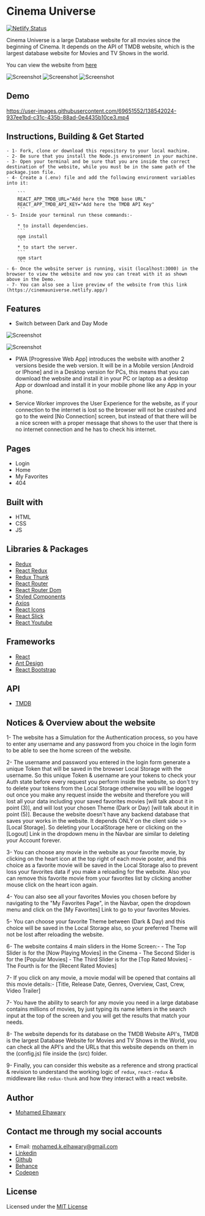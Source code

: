 # Cinema Universe

[![Netlify Status](https://api.netlify.com/api/v1/badges/78a3cf4b-6b1d-44d7-a54a-7a52b9ee1cbb/deploy-status)](https://app.netlify.com/sites/cinemauniverse/deploys)

Cinema Universe is a large Database website for all movies since the beginning of Cinema. It depends on the API of TMDB website, which is the largest database website for Movies and TV Shows in the world.

You can view the website from [here](https://cinemauniverse.netlify.app/)

![Screenshot](preview_0.png) 
![Screenshot](preview_1.png) 
![Screenshot](preview_3.png) 

## Demo

https://user-images.githubusercontent.com/69651552/138542024-937ee1bd-c31c-435b-88ad-0e4435b10ce3.mp4

## Instructions, Building & Get Started 

    - 1- Fork, clone or download this repository to your local machine.
    - 2- Be sure that you install the Node.js environment in your machine.
    - 3- Open your terminal and be sure that you are inside the correct destination of the website, while you must be in the same path of the package.json file.
    - 4- Create a (.env) file and add the following environment variables into it:

        ```
        REACT_APP_TMDB_URL="Add here the TMDB base URL"
        REACT_APP_TMDB_API_KEY="Add here the TMDB API Key"
        ```
    - 5- Inside your terminal run these commands:-
    
        * to install dependencies.
        ```
        npm install
        ```
        * to start the server.
        ```
        npm start
        ```
    - 6- Once the website server is running, visit (localhost:3000) in the browser to view the website and now you can treat with it as shown above in the Demo.
    - 7- You can also see a live preview of the website from this link (https://cinemauniverse.netlify.app/)

## Features 

* Switch between Dark and Day Mode

![Screenshot](preview_1.png) 

![Screenshot](preview_2.png) 

* PWA [Progressive Web App] introduces the website with another 2 versions beside the web version. It will be in a Mobile version [Android or IPhone] and in a Desktop version for PCs, this means that you can download the website and install it in your PC or laptop as a desktop App or download and install it in your mobile phone like any App in your phone.

* Service Worker improves the User Experience for the website, as if your connection to the internet is lost so the browser will not be crashed and go to the weird [No Connection] screen, but instead of that there will be a nice screen with a proper message that shows to the user that there is no internet connection and he has to check his internet.

## Pages

* Login
* Home
* My Favorites
* 404 

## Built with

* HTML
* CSS
* JS

## Libraries & Packages

* [Redux](https://redux.js.org/)
* [React Redux](https://react-redux.js.org/)
* [Redux Thunk](https://www.npmjs.com/package/redux-thunk)
* [React Router](https://www.npmjs.com/package/react-router)
* [React Router Dom](https://www.npmjs.com/package/react-router-dom)
* [Styled Components](https://styled-components.com/)
* [Axios](https://www.npmjs.com/package/axios)
* [React Icons](https://react-icons.github.io/react-icons/)
* [React Slick](https://www.npmjs.com/package/react-slick)
* [React Youtube](https://www.npmjs.com/package/react-youtube)

## Frameworks 

* [React](https://reactjs.org/)  
* [Ant Design](https://ant.design/)
* [React Bootstrap](https://react-bootstrap.github.io/)

## API

* [TMDB](https://www.themoviedb.org/)

## Notices & Overview about the website

1- The website has a Simulation for the Authentication process, so you have to enter any username and any password from you choice in the login form to be able to see the home screen of the website.

2- The username and password you entered in the login form generate a unique Token that will be saved in the browser Local Storage with the username. So this unique Token & username are your tokens to check your Auth state before every request you perform inside the website, so don't try to delete your tokens from the Local Storage otherwise you will be logged out once you make any request inside the website and therefore you will lost all your data including your saved favorites movies [will talk about it in point (3)], and will lost your chosen Theme (Dark or Day) [will talk about it in point (5)]. Because the website doesn't have any backend database that saves your works in the website. It depends ONLY on the client side >> [Local Storage]. So deleting your LocalStorage here or clicking on the [Logout] Link in the dropdown menu in the Navbar are similar to deleting your Account forever.

3- You can choose any movie in the website as your favorite movie, by clicking on the heart icon at the top right of each movie poster, and this choice as a favorite movie will be saved in the Local Storage also to prevent loss your favorites data if you make a reloading for the website. Also you can remove this favorite movie from your favorites list by clicking another mouse click on the heart icon again.

4- You can also see all your favorites Movies you chosen before by navigating to the "My Favorites Page", in the Navbar, open the dropdown menu and click on the [My Favorites] Link to go to your favorites Movies.  

5- You can choose your favorite Theme between (Dark & Day) and this choice will be saved in the Local Storage also, so your preferred Theme will not be lost after reloading the website.

6- The website contains 4 main sliders in the Home Screen:-
    - The Top Slider is for the [Now Playing Movies] in the Cinema
    - The Second Slider is for the [Popular Movies]
    - The Third Slider is for the [Top Rated Movies]
    - The Fourth is for the [Recent Rated Movies]

7- If you click on any movie, a movie modal will be opened that contains all this movie details:- [Title, Release Date, Genres, Overview, Cast, Crew, Video Trailer]

7- You have the ability to search for any movie you need in a large database contains millions of movies, by just typing its name letters in the search input at the top of the screen and you will get the results that match your needs.

8- The website depends for its database on the TMDB Website API's, TMDB is the largest Database Website for Movies and TV Shows in the World, you can check all the API's and the URLs that this website depends on them in the (config.js) file inside the (src) folder.

9- Finally, you can consider this website as a reference and strong practical & revision to understand the working logic of `redux`, `react-redux` & middleware like `redux-thunk` and how they interact with a react website.

## Author

* [Mohamed Elhawary](https://www.linkedin.com/in/mohamed-elhawary14/) 

## Contact me through my social accounts

* Email: mohamed.k.elhawary@gmail.com
* [Linkedin](https://www.linkedin.com/in/mohamed-elhawary14/)
* [Github](https://github.com/Mohamed-Elhawary)  
* [Behance](https://www.behance.net/mohamed-elhawary14)
* [Codepen](https://codepen.io/Mohamed-ElHawary) 

## License

Licensed under the [MIT License](LICENSE)

